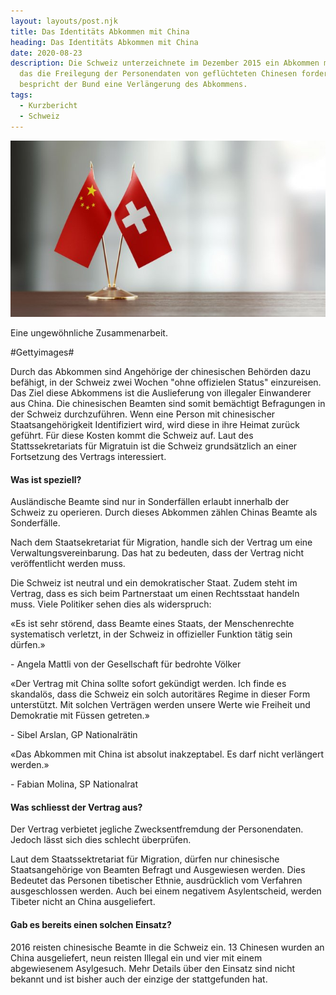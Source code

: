 ```yaml
---
layout: layouts/post.njk
title: Das Identitäts Abkommen mit China
heading: Das Identitäts Abkommen mit China
date: 2020-08-23
description: Die Schweiz unterzeichnete im Dezember 2015 ein Abkommen mit China,
  das die Freilegung der Personendaten von geflüchteten Chinesen fordert. Nun
  bespricht der Bund eine Verlängerung des Abkommens.
tags:
  - Kurzbericht
  - Schweiz
---
```

![Gettyimages](/img/gettyimages.jpg "Gettyimages")

Eine ungewöhnliche Zusammenarbeit.

\#Gettyimages#

Durch das Abkommen sind Angehörige der chinesischen Behörden dazu befähigt, in der Schweiz zwei Wochen "ohne offizielen Status" einzureisen. Das Ziel diese Abkommens ist die Auslieferung von illegaler Einwanderer aus China. Die chinesischen Beamten sind somit bemächtigt Befragungen in der Schweiz durchzuführen. 
Wenn eine Person mit chinesischer Staatsangehörigkeit Identifiziert wird, wird diese in ihre Heimat zurück geführt. Für diese Kosten kommt die Schweiz auf. 
Laut des Stattssekretariats für Migratuin ist die Schweiz grundsätzlich an einer Fortsetzung des Vertrags interessiert.

#### Was ist speziell?

Ausländische Beamte sind nur in Sonderfällen erlaubt innerhalb der Schweiz zu operieren. Durch dieses Abkommen zählen Chinas Beamte als Sonderfälle.

Nach dem Staatsekretariat für Migration, handle sich der Vertrag um eine Verwaltungsvereinbarung. Das hat zu bedeuten, dass der Vertrag nicht veröffentlicht werden muss.

Die Schweiz ist neutral und ein demokratischer Staat. Zudem steht im Vertrag, dass es sich beim Partnerstaat um einen Rechtsstaat handeln muss. Viele Politiker sehen dies als widerspruch:

«Es ist sehr störend, dass Beamte eines Staats, der Menschenrechte systematisch verletzt, in der Schweiz in offizieller Funktion tätig sein dürfen.»

\- Angela Mattli von der Gesellschaft für bedrohte Völker

«Der Vertrag mit China sollte sofort gekündigt werden. Ich finde es skandalös, dass die Schweiz ein solch autoritäres Regime in dieser Form unterstützt. Mit solchen Verträgen werden unsere Werte wie Freiheit und Demokratie mit Füssen getreten.»

\- Sibel Arslan, GP Nationalrätin

«Das Abkommen mit China ist absolut inakzeptabel. Es darf nicht verlängert werden.»

\- Fabian Molina, SP Nationalrat

#### Was schliesst der Vertrag aus?

Der Vertrag verbietet jegliche Zwecksentfremdung der Personendaten. 
Jedoch lässt sich dies schlecht überprüfen.

Laut dem Staatssektretariat für Migration, dürfen nur chinesische Staatsangehörige von Beamten Befragt und Ausgewiesen werden. Dies Bedeutet das Personen tibetischer Ethnie, ausdrücklich vom Verfahren ausgeschlossen werden. Auch bei einem negativem Asylentscheid, werden Tibeter nicht an China ausgeliefert.

#### Gab es bereits einen solchen Einsatz?

2016 reisten chinesische Beamte in die Schweiz ein. 13 Chinesen wurden an China ausgeliefert, neun reisten Illegal ein und vier mit einem abgewiesenem Asylgesuch. Mehr Details über den Einsatz sind nicht bekannt und ist bisher auch der einzige der stattgefunden hat.